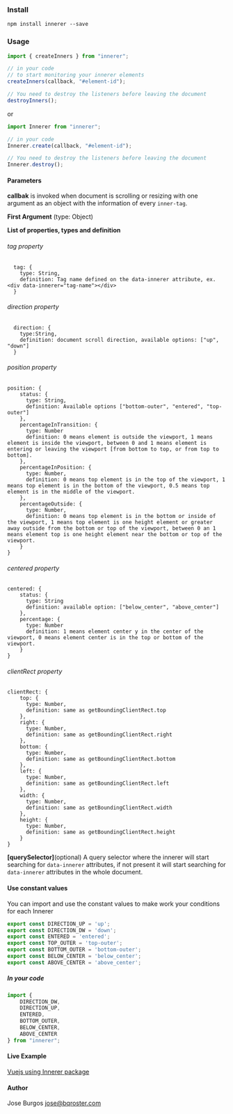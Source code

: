 ### Install

```
npm install innerer --save
```

### Usage
```javascript
import { createInners } from "innerer";

// in your code 
// to start monitoring your innerer elements
createInners(callback, "#element-id");
```

```javascript
// You need to destroy the listeners before leaving the document
destroyInners();
```

or

```javascript
import Innerer from "innerer";

// in your code 
Innerer.create(callback, "#element-id");

```

```javascript
// You need to destroy the listeners before leaving the document
Innerer.destroy();
```

#### Parameters
__callbak__ is invoked when document is scrolling or resizing with one argument as an object with  the information of every `inner-tag`.

__First Argument__ (type: Object)

__List of properties, types and definition__ 

###### tag property
```
  tag: {
    type: String,
    definition: Tag name defined on the data-innerer attribute, ex. <div data-innerer="tag-name"></div>  
  }
```

###### direction property
```
  direction: {
    type:String,
    definition: document scroll direction, available options: ["up", "down"]
  }
```

###### position property
```
position: {
    status: {
      type: String,
      definition: Available options ["bottom-outer", "entered", "top-outer"]
    },
    percentageInTransition: {
      type: Number
      definition: 0 means element is outside the viewport, 1 means element is inside the viewport, between 0 and 1 means element is entering or leaving the viewport [from bottom to top, or from top to bottom].
    },
    percentageInPosition: {
      type: Number,
      definition: 0 means top element is in the top of the viewport, 1 means top element is in the bottom of the viewport, 0.5 means top element is in the middle of the viewport.
    },
    percentageOutside: {
      type: Number,
      definition: 0 means top element is in the bottom or inside of the viewport, 1 means top element is one height element or greater away outside from the bottom or top of the viewport, between 0 an 1 means element top is one height element near the bottom or top of the viewport.
    } 
}
```

###### centered property
```
centered: {
    status: {
      type: String
      definition: available option: ["below_center", "above_center"]
    },
    percentage: {
      type: Number
      definition: 1 means element center y in the center of the viewport, 0 means element center is in the top or bottom of the viewport.
    }
}
```

###### clientRect property
```
clientRect: { 
    top: {
      type: Number,
      definition: same as getBoundingClientRect.top
    },
    right: {
      type: Number,
      definition: same as getBoundingClientRect.right
    },
    bottom: {
      type: Number,
      definition: same as getBoundingClientRect.bottom
    },
    left: {
      type: Number,
      definition: same as getBoundingClientRect.left
    },
    width: {
      type: Number,
      definition: same as getBoundingClientRect.width
    },
    height: {
      type: Number,
      definition: same as getBoundingClientRect.height
    }
}
```

__[querySelector]__(optional) A query selector where the innerer will start searching for `data-innerer` attributes, if not present it will start searching for `data-innerer` attributes in the whole document. 


#### Use constant values
You can import and use the constant values to make work your conditions for each Innerer

```javascript
export const DIRECTION_UP = 'up';
export const DIRECTION_DW = 'down';
export const ENTERED = 'entered';
export const TOP_OUTER = 'top-outer';
export const BOTTOM_OUTER = 'bottom-outer';
export const BELOW_CENTER = 'below_center';
export const ABOVE_CENTER = 'above_center';
```

##### In your code
````javascript
import { 
    DIRECTION_DW, 
    DIRECTION_UP,
    ENTERED,
    BOTTOM_OUTER,
    BELOW_CENTER,
    ABOVE_CENTER
} from "innerer";
````

#### Live Example

[Vuejs using Innerer package](https://dev.bqroster.com/innerer/vue/)


#### Author
Jose Burgos <jose@bqroster.com>